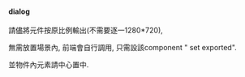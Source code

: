 #### dialog

請儘將元件按原比例輸出\(不需要逐一1280\*720\),

無需放置場景內, 前端會自行調用, 只需設該component " set exported".

並物件內元素請中心置中.

